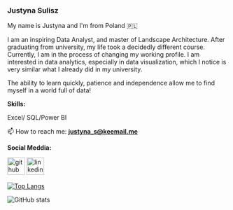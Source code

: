 ### Justyna Sulisz

My name is Justyna and I'm from Poland 🇵🇱

I am an inspiring Data Analyst, and master of Landscape Architecture. After graduating from university, my life took a decidedly different course. Currently, I am in the process of changing my working profile. I am interested in data analytics, especially in data visualization, which I notice is very similar what I already did in my university. 

The ability to learn quickly, patience and independence allow me to find myself in a world full of data!



**Skills:**

 Excel/ SQL/Power BI



 📫 How to reach me: **justyna_s@keemail.me** 
 
 **Social Meddia:**

[<img src='https://cdn.jsdelivr.net/npm/simple-icons@3.0.1/icons/github.svg' alt='github' height='40'>](https://github.com/Justyna1929)  [<img src='https://cdn.jsdelivr.net/npm/simple-icons@3.0.1/icons/linkedin.svg' alt='linkedin' height='40'>](https://www.linkedin.com/in/justyna-sulisz-85037a9a//)  

[![Top Langs](https://github-readme-stats.vercel.app/api/top-langs/?username=Justyna1929)](https://github.com/anuraghazra/github-readme-stats)

![GitHub stats](https://github-readme-stats.vercel.app/api?username=Justyna1929&show_icons=true)  

